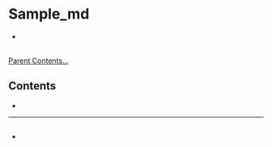 # Sample_md
-   

<br>[Parent Contents...](../../README.md/#til-today-i-learned)

## Contents
- 

---

## 
-